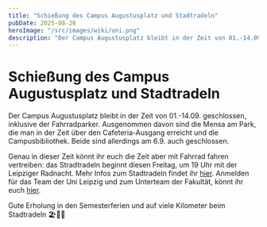```yaml
---
title: "Schießung des Campus Augustusplatz und Stadtradeln"
pubDate: 2025-08-26
heroImage: "/src/images/wiki/uni.png"
description: "Der Campus Augustusplatz bleibt in der Zeit von 01.-14.09. geschlossen, inklusive der Fahrradparker."
---
```


# Schießung des Campus Augustusplatz und Stadtradeln

Der Campus Augustusplatz bleibt in der Zeit von 01.-14.09. geschlossen, inklusive der Fahrradparker. Ausgenommen davon sind die Mensa am Park, die man in der Zeit über den Cafeteria-Ausgang erreicht und die Campusbibliothek. Beide sind allerdings am 6.9. auch geschlossen.

Genau in dieser Zeit könnt ihr euch die Zeit aber mit Fahrrad fahren vertreiben: das Stradtradeln beginnt diesen Freitag, um 19 Uhr mit der Leipziger Radnacht. Mehr Infos zum Stadtradeln findet ihr [hier](https://www.oekoloewe.de/presse-detail/stadtradeln-2025-start-am-29-august-im-clara-zetkin-park.html). Anmelden für das Team der Uni Leipzig und zum Unterteam der Fakultät, könnt ihr euch [hier](https://www.stadtradeln.de/index.php?id=171&L=0&team_preselect=25181&subteam_preselect=36548).

Gute Erholung in den Semesterferien und auf viele Kilometer beim Stadtradeln 🏖🚴‍♀️
